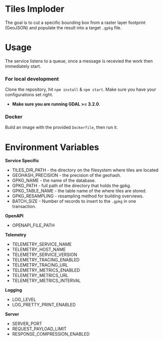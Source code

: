# Tiles Imploder
The goal is to cut a specific bounding box from a raster layer footprint (GeoJSON) and populate the result into a target `.gpkg` file.

# Usage
The service listens to a queue, once a message is recevied the work then immediately start.
###  For local development
Clone the repository, hit `npm install` & `npm start`. Make sure you have your configurations set right. 
* **Make sure you are running GDAL >= 3.2.0**.
###  Docker
Build an image with the provided `Dockerfile`, then run it.

# Environment Variables
**Service Specific**
* TILES_DIR_PATH - the directory on the filesystem where tiles are located
* GEOHASH_PRECISION - the precision of the geohash.
* GPKG_NAME - the name of the database.
* GPKG_PATH - full path of the directory that holds the gpkg.
* GPKG_TABLE_NAME - the table name of the where tiles are stored.
* GPKG_RESAMPLING - resampling method for building overviews. 
* BATCH_SIZE - Number of records to insert to the `.gpkg` in one transaction.

**OpenAPI**
* OPENAPI_FILE_PATH

**Telemetry**
* TELEMETRY_SERVICE_NAME
* TELEMETRY_HOST_NAME
* TELEMETRY_SERVICE_VERSION
* TELEMETRY_TRACING_ENABLED
* TELEMETRY_TRACING_URL
* TELEMETRY_METRICS_ENABLED
* TELEMETRY_METRICS_URL
* TELEMETRY_METRICS_INTERVAL

**Logging**
* LOG_LEVEL
* LOG_PRETTY_PRINT_ENABLED

**Server**
* SERVER_PORT
* REQUEST_PAYLOAD_LIMIT
* RESPONSE_COMPRESSION_ENABLED